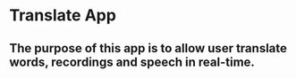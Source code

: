# Translate App
## The purpose of this app is to allow user translate words, recordings and speech in real-time.
